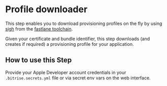 # Profile downloader

This step enables you to download provisioning profiles on the fly by using [sigh](https://github.com/fastlane/fastlane/tree/master/sigh) from the [fastlane toolchain](https://github.com/fastlane/fastlane/).

Given your certificate and bundle identifier, this step downloads (and creates if required) a provisioning profile for your application.


## How to use this Step

Provide your Apple Developer account credentials in your `.bitrise.secrets.yml` file or via secret env vars on the web interface.
